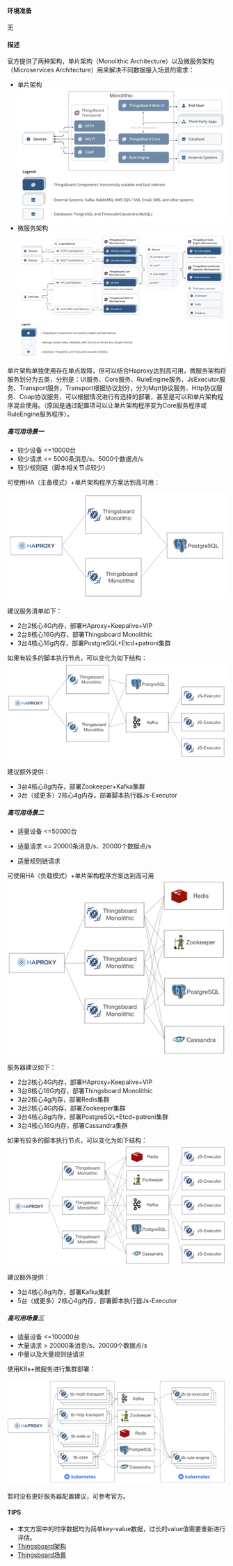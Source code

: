 #### 环境准备

无

#### 描述

官方提供了两种架构，单片架构（Monolithic Architecture）以及微服务架构（Microservices Architecture）用来解决不同数据接入场景的需求：

- 单片架构  ![](../../image/monolithic.png)
- 微服务架构 ![](../../image/msa.png)

单片架构单独使用存在单点故障，但可以结合Haproxy达到高可用，微服务架构将服务划分为五类，分别是：UI服务、Core服务、RuleEngine服务、JsExecutor服务、Transport服务，Transport根据协议划分，分为Mqtt协议服务、Http协议服务、Coap协议服务，可以根据情况进行有选择的部署，甚至是可以和单片架构程序混合使用。（原因是通过配置项可以让单片架构程序变为Core服务程序或RuleEngine服务程序）。

##### 高可用场景一

- 较少设备 <=10000台
- 较少请求 <= 5000条消息/s、5000个数据点/s
- 较少规则链（脚本相关节点较少） 

可使用HA（主备模式）+单片架构程序方案达到高可用：

![ha1](../../image/ha1.png)

建议服务清单如下：

- 2台2核心4G内存，部署HAproxy+Keepalive+VIP
- 2台8核心16G内存，部署Thingsboard Monolithic
- 3台4核心16g内存，部署PostgreSQL+Etcd+patroni集群

如果有较多的脚本执行节点，可以变化为如下结构：
![ha2](../../image/ha1_js.png)

建议额外提供：
- 3台4核心8g内存，部署Zookeeper+Kafka集群
- 3台（或更多）2核心4g内存，部署脚本执行器Js-Executor



##### 高可用场景二

- 适量设备 <=50000台

- 适量请求 <= 20000条消息/s、20000个数据点/s

- 适量规则链请求
  

可使用HA（负载模式）+单片架构程序方案达到高可用
![ha2](../../image/ha2.png)

服务器建议如下：

- 2台2核心4G内存，部署HAproxy+Keepalive+VIP
- 3台8核心16G内存，部署Thingsboard Monolithic
- 3台2核心4g内存，部署Redis集群
- 3台2核心4G内存，部署Zookeeper集群
- 3台4核心8g内存，部署PostgreSQL+Etcd+patroni集群
- 3台4核心16G内存，部署Cassandra集群

如果有较多的脚本执行节点，可以变化为如下结构：
![ha2_js](../../image/ha2_js.png)

建议额外提供：

- 3台4核心8g内存，部署Kafka集群
- 5台（或更多）2核心4g内存，部署脚本执行器Js-Executor



##### 高可用场景三

- 适量设备 <=100000台
- 大量请求 > 20000条消息/s、20000个数据点/s
- 中量以及大量规则链请求

使用K8s+微服务进行集群部署：

![ha3](../../image/ha3.png)

暂时没有更好服务器配置建议，可参考官方。



#### TIPS

- 本文方案中的时序数据均为简单key-value数据，过长的value值需要重新进行评估。
- [Thingsboard架构](https://thingsboard.io/docs/reference/)
- [Thingsboard场景](https://thingsboard.io/docs/reference/iot-platform-deployment-scenarios/)

